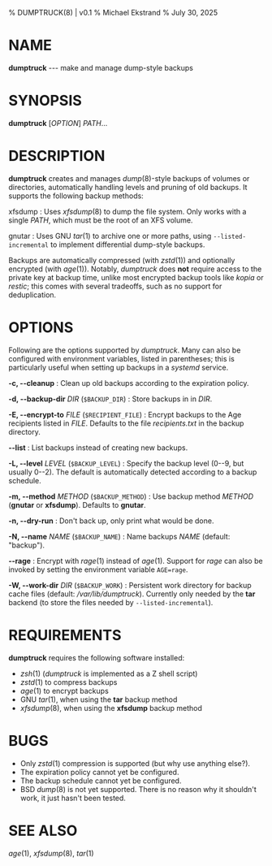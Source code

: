 % DUMPTRUCK(8) | v0.1
% Michael Ekstrand
% July 30, 2025

# NAME

**dumptruck** --- make and manage dump-style backups

# SYNOPSIS

**dumptruck** \[_OPTION_\] _PATH_...

# DESCRIPTION

**dumptruck** creates and manages _dump_(8)-style backups of volumes or
directories, automatically handling levels and pruning of old backups.
It supports the following backup methods:

xfsdump
:   Uses _xfsdump_(8) to dump the file system.  Only works with a single
    _PATH_, which must be the root of an XFS volume.

gnutar
:   Uses GNU _tar_(1)  to archive one or more paths, using
    `--listed-incremental` to implement differential dump-style backups.

Backups are automatically compressed (with _zstd_(1)) and optionally encrypted
(with _age_(1)).  Notably, _dumptruck_ does **not** require access to the private
key at backup time, unlike most encrypted backup tools like _kopia_ or _restic_;
this comes with several tradeoffs, such as no support for deduplication.

# OPTIONS

Following are the options supported by _dumptruck_.  Many can also be configured
with environment variables, listed in parentheses; this is particularly useful
when setting up backups in a _systemd_ service.

**-c, -\-cleanup**
:   Clean up old backups according to the expiration policy.

**-d, -\-backup-dir** _DIR_ (`$BACKUP_DIR`)
:   Store backups in in _DIR_.

**-E, -\-encrypt-to** _FILE_ (`$RECIPIENT_FILE`)
:   Encrypt backups to the Age recipients listed in _FILE_.  Defaults to the file
    _recipients.txt_ in the backup directory.

**--list**
:   List backups instead of creating new backups.

**-L, -\-level** _LEVEL_ (`$BACKUP_LEVEL`)
:   Specify the backup level (0--9, but usually 0--2).  The default is automatically
    detected according to a backup schedule.

**-m, -\-method** _METHOD_ (`$BACKUP_METHOD`)
:   Use backup method _METHOD_ (**gnutar** or **xfsdump**).  Defaults to **gnutar**.

**-n, -\-dry-run**
:   Don't back up, only print what would be done.

**-N, -\-name** _NAME_ (`$BACKUP_NAME`)
:   Name backups _NAME_ (default: "backup").

**-\-rage**
:   Encrypt with _rage_(1) instead of _age_(1).  Support for _rage_ can also be
    invoked by setting the environment variable `AGE=rage`.

**-W, -\-work-dir** _DIR_ (`$BACKUP_WORK`)
:   Persistent work directory for backup cache files (default: _/var/lib/dumptruck_).
    Currently only needed by the **tar** backend (to store the files needed by `--listed-incremental`).

# REQUIREMENTS

**dumptruck** requires the following software installed:

- _zsh_(1) (_dumptruck_ is implemented as a Z shell script)
- _zstd_(1) to compress backups
- _age_(1) to encrypt backups
- GNU _tar_(1), when using the **tar** backup method
- _xfsdump_(8), when using the **xfsdump** backup method

# BUGS

- Only _zstd_(1) compression is supported (but why use anything else?).
- The expiration policy cannot yet be configured.
- The backup schedule cannot yet be configured.
- BSD _dump_(8) is not yet supported. There is no reason why it shouldn't work,
  it just hasn't been tested.

# SEE ALSO

_age_(1), _xfsdump_(8), _tar_(1)

